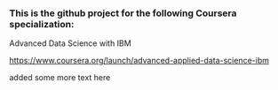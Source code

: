 ### This is the github project for the following Coursera specialization:

Advanced Data Science with IBM

https://www.coursera.org/launch/advanced-applied-data-science-ibm

added some more text here
